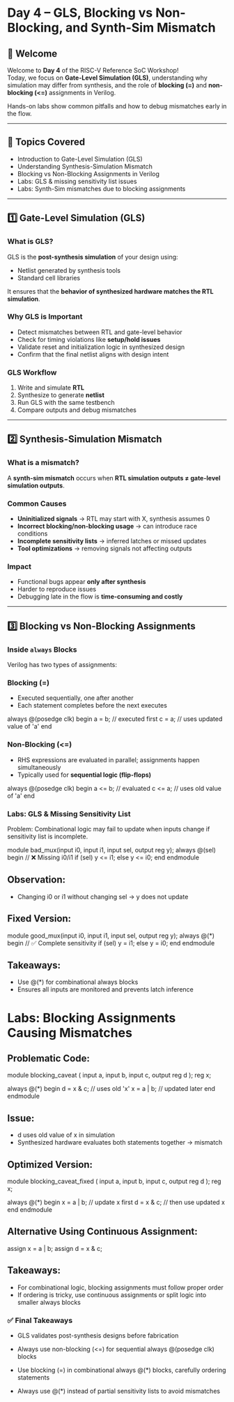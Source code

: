 # Day 4 – GLS, Blocking vs Non-Blocking, and Synth-Sim Mismatch

## 👋 Welcome
Welcome to **Day 4** of the RISC-V Reference SoC Workshop!  
Today, we focus on **Gate-Level Simulation (GLS)**, understanding why simulation may differ from synthesis, and the role of **blocking (=)** and **non-blocking (<=)** assignments in Verilog.  

Hands-on labs show common pitfalls and how to debug mismatches early in the flow.

---

## 📌 Topics Covered
- Introduction to Gate-Level Simulation (GLS)  
- Understanding Synthesis-Simulation Mismatch  
- Blocking vs Non-Blocking Assignments in Verilog  
- Labs: GLS & missing sensitivity list issues  
- Labs: Synth-Sim mismatches due to blocking assignments  

---

## 1️⃣ Gate-Level Simulation (GLS)

### What is GLS?
GLS is the **post-synthesis simulation** of your design using:  
- Netlist generated by synthesis tools  
- Standard cell libraries  

It ensures that the **behavior of synthesized hardware matches the RTL simulation**.

### Why GLS is Important
- Detect mismatches between RTL and gate-level behavior  
- Check for timing violations like **setup/hold issues**  
- Validate reset and initialization logic in synthesized design  
- Confirm that the final netlist aligns with design intent  

### GLS Workflow
1. Write and simulate **RTL**  
2. Synthesize to generate **netlist**  
3. Run GLS with the same testbench  
4. Compare outputs and debug mismatches  

---

## 2️⃣ Synthesis-Simulation Mismatch

### What is a mismatch?
A **synth-sim mismatch** occurs when **RTL simulation outputs ≠ gate-level simulation outputs**.

### Common Causes
- **Uninitialized signals** → RTL may start with X, synthesis assumes 0  
- **Incorrect blocking/non-blocking usage** → can introduce race conditions  
- **Incomplete sensitivity lists** → inferred latches or missed updates  
- **Tool optimizations** → removing signals not affecting outputs  

### Impact
- Functional bugs appear **only after synthesis**  
- Harder to reproduce issues  
- Debugging late in the flow is **time-consuming and costly**  

---

## 3️⃣ Blocking vs Non-Blocking Assignments

### Inside `always` Blocks
Verilog has two types of assignments:

### Blocking (=)
- Executed sequentially, one after another
- Each statement completes before the next executes

always @(posedge clk) begin
    a = b;    // executed first
    c = a;    // uses updated value of 'a'
end
### Non-Blocking (<=)
- RHS expressions are evaluated in parallel; assignments happen simultaneously  
- Typically used for **sequential logic (flip-flops)**  

always @(posedge clk) begin
    a <= b;    // evaluated
    c <= a;    // uses old value of 'a'
end
### Labs: GLS & Missing Sensitivity List
Problem: Combinational logic may fail to update when inputs change if sensitivity list is incomplete.

module bad_mux(input i0, input i1, input sel, output reg y);
always @(sel) begin   // ❌ Missing i0/i1
    if (sel)
        y <= i1;
    else
        y <= i0;
end
endmodule
## Observation:

- Changing i0 or i1 without changing sel → y does not update

## Fixed Version:

module good_mux(input i0, input i1, input sel, output reg y);
always @(*) begin     // ✅ Complete sensitivity
    if (sel)
        y = i1;
    else
        y = i0;
end
endmodule
## Takeaways:

- Use @(*) for combinational always blocks
- Ensures all inputs are monitored and prevents latch inference

# Labs: Blocking Assignments Causing Mismatches
## Problematic Code:

module blocking_caveat (
    input a, 
    input b, 
    input c, 
    output reg d
);
reg x;

always @(*) begin
    d = x & c;      // uses old 'x'
    x = a | b;      // updated later
end
endmodule
## Issue:

- d uses old value of x in simulation
- Synthesized hardware evaluates both statements together → mismatch

## Optimized Version:


module blocking_caveat_fixed (
    input a, 
    input b, 
    input c, 
    output reg d
);
reg x;

always @(*) begin
    x = a | b;      // update x first
    d = x & c;      // then use updated x
end
endmodule
## Alternative Using Continuous Assignment:


assign x = a | b;
assign d = x & c;

## Takeaways:

- For combinational logic, blocking assignments must follow proper order
- If ordering is tricky, use continuous assignments or split logic into smaller always blocks

### ✅ Final Takeaways
- GLS validates post-synthesis designs before fabrication

- Always use non-blocking (<=) for sequential always @(posedge clk) blocks

- Use blocking (=) in combinational always @(*) blocks, carefully ordering statements

- Always use @(*) instead of partial sensitivity lists to avoid mismatches
